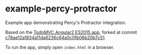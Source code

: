 # example-percy-protractor
Example app demonstrating Percy's Protractor integration.

Based on the [TodoMVC Angular2 ES2015
app](https://github.com/tastejs/todomvc/tree/gh-pages/examples/angular2_es2015), forked at commit
[c78ae12a1834a11da6236c64a0c0fb06b20b7c51](https://github.com/tastejs/todomvc/tree/c78ae12a1834a11da6236c64a0c0fb06b20b7c51).

To run the app, simply open `index.html` in a browser.
